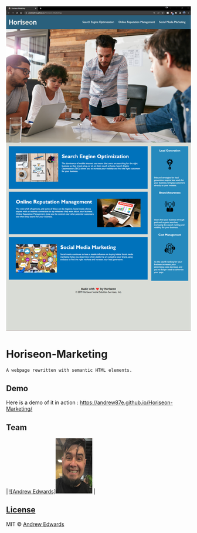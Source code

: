 # ![Horiseon-Marketing](./assets/images/2022-06-15_19-50.png?raw=true "Screenshot")
# Horiseon-Marketing
    A webpage rewritten with semantic HTML elements.


## Demo
Here is a demo of it in action : https://andrew87e.github.io/Horiseon-Marketing/

## Team
| [![Andrew Edwards]<img src="./assets/images/thatsame.jpg" width=100 height=150>](https://github.com/andrew87e) | 

## [License](https://github.com/Andrew87E/Horiseon-Marketing/blob/main/LICENSE)
 

MIT © [Andrew Edwards](https://github.com/andrew87e)